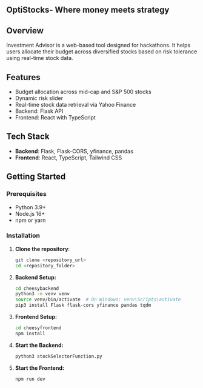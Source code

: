 ## OptiStocks- Where money meets strategy

## Overview

Investment Advisor is a web-based tool designed for hackathons. It helps users allocate their budget across diversified stocks based on risk tolerance using real-time stock data.

## Features

- Budget allocation across mid-cap and S&P 500 stocks
- Dynamic risk slider
- Real-time stock data retrieval via Yahoo Finance
- Backend: Flask API
- Frontend: React with TypeScript

## Tech Stack

- **Backend**: Flask, Flask-CORS, yfinance, pandas
- **Frontend**: React, TypeScript, Tailwind CSS

## Getting Started

### Prerequisites

- Python 3.9+
- Node.js 16+
- npm or yarn

### Installation

1. **Clone the repository**:
   ```bash
   git clone <repository_url>
   cd <repository_folder>

2. **Backend Setup:**
   ```bash
   cd cheesybackend
   python3 -m venv venv
   source venv/bin/activate  # On Windows: venv\Scripts\activate
   pip3 install Flask flask-cors yfinance pandas tqdm

3. **Frontend Setup:**
   ```bash
   cd cheesyfrontend
   npm install

4. **Start the Backend:**
   ```bash
   python3 stockSelectorFunction.py

5. **Start the Frontend:**
   ```bash
   npm run dev
